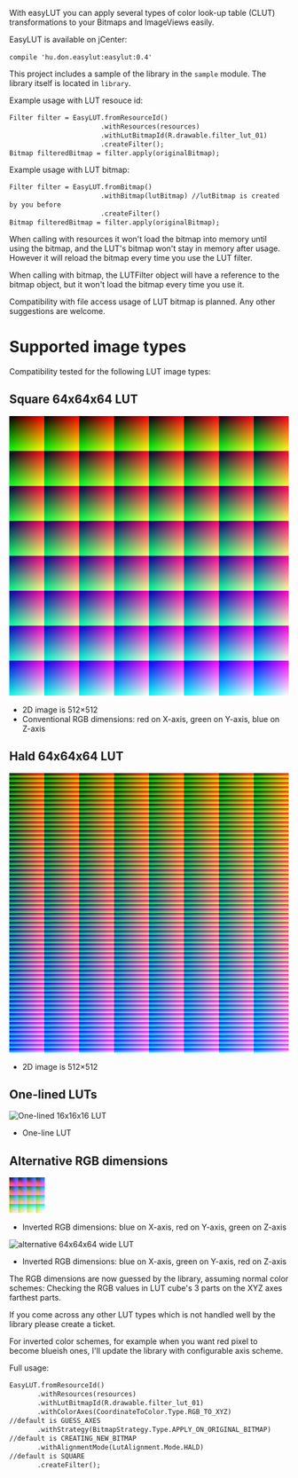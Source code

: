 With easyLUT you can apply several types of color look-up table (CLUT) transformations to your Bitmaps and ImageViews easily.

EasyLUT is available on jCenter:

`compile 'hu.don.easylut:easylut:0.4'`

This project includes a sample of the library in the `sample` module. The library itself is located in `library`.

Example usage with LUT resouce id:

    Filter filter = EasyLUT.fromResourceId()
                           .withResources(resources)
                           .withLutBitmapId(R.drawable.filter_lut_01)
                           .createFilter();
    Bitmap filteredBitmap = filter.apply(originalBitmap);

Example usage with LUT bitmap:

    Filter filter = EasyLUT.fromBitmap()
                           .withBitmap(lutBitmap) //lutBitmap is created by you before
                           .createFilter()
    Bitmap filteredBitmap = filter.apply(originalBitmap);

When calling with resources it won't load the bitmap into memory until using the bitmap, and the LUT's bitmap won't stay in memory after usage. However it will reload the bitmap every time you use the LUT filter.

When calling with bitmap, the LUTFilter object will have a reference to the bitmap object, but it won't load the bitmap every time you use it.

Compatibility with file access usage of LUT bitmap is planned. Any other suggestions are welcome.

# Supported image types

Compatibility tested for the following LUT image types:

## Square 64x64x64 LUT
 ![Square 64x64x64 LUT](sample/src/main/res/drawable-nodpi/identity_square_8.png?raw=true)
 - 2D image is 512×512
 - Conventional RGB dimensions: red on X-axis, green on Y-axis, blue on Z-axis

## Hald 64x64x64 LUT
 ![Hald 64x64x64 LUT](sample/src/main/res/drawable-nodpi/identity_hald_8.png?raw=true)
 - 2D image is 512×512

## One-lined LUTs
 ![One-lined 16x16x16 LUT](sample/src/main/res/drawable-nodpi/pnglut_small_1.png?raw=true)
- One-line LUT

## Alternative RGB dimensions
 ![altermative 16x16x16 LUT](sample/src/main/res/drawable-nodpi/filter_square_4_brg.png?raw=true)
 - Inverted RGB dimensions: blue on X-axis, red on Y-axis, green on Z-axis

![alternative 64x64x64 wide LUT](sample/src/main/res/drawable-nodpi/filter_wide_8_bgr?raw=true)
- Inverted RGB dimensions: blue on X-axis, green on Y-axis, red on Z-axis

 The RGB dimensions are now guessed by the library, assuming normal color schemes:
 Checking the RGB values in LUT cube's 3 parts on the XYZ axes farthest parts.

 If you come across any other LUT types which is not handled well by the library please create a ticket.

For inverted color schemes, for example when you want red pixel to become blueish ones, I'll update the library with configurable axis scheme.

Full usage:

    EasyLUT.fromResourceId()
           .withResources(resources)
           .withLutBitmapId(R.drawable.filter_lut_01)
           .withColorAxes(CoordinateToColor.Type.RGB_TO_XYZ)           //default is GUESS_AXES
           .withStrategy(BitmapStrategy.Type.APPLY_ON_ORIGINAL_BITMAP) //default is CREATING_NEW_BITMAP
           .withAlignmentMode(LutAlignment.Mode.HALD)                  //default is SQUARE
           .createFilter();
